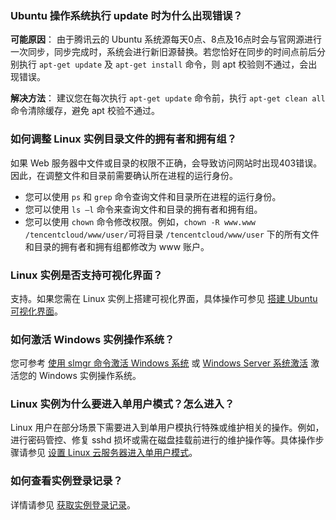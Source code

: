### Ubuntu 操作系统执行 update 时为什么出现错误？

**可能原因**：
由于腾讯云的 Ubuntu 系统源每天0点、8点及16点时会与官网源进行一次同步，同步完成时，系统会进行新旧源替换。若您恰好在同步的时间点前后分别执行 `apt-get update` 及 `apt-get install` 命令，则 apt 校验则不通过，会出现错误。

**解决方法**：
建议您在每次执行 `apt-get update` 命令前，执行 `apt-get clean all` 命令清除缓存，避免 apt 校验不通过。



### 如何调整 Linux 实例目录文件的拥有者和拥有组？
如果 Web 服务器中文件或目录的权限不正确，会导致访问网站时出现403错误。因此，在调整文件和目录前需要确认所在进程的运行身份。
- 您可以使用 `ps` 和 `grep` 命令查询文件和目录所在进程的运行身份。
- 您可以使用 `ls –l` 命令来查询文件和目录的拥有者和拥有组。
- 您可以使用 `chown` 命令修改权限。例如，`chown -R www.www /tencentcloud/www/user/`可将目录 `/tencentcloud/www/user` 下的所有文件和目录的拥有者和拥有组都修改为 www 账户。


### Linux 实例是否支持可视化界面？
支持。如果您需在 Linux 实例上搭建可视化界面，具体操作可参见 [搭建 Ubuntu 可视化界面](https://intl.cloud.tencent.com/document/product/213/37500)。


### 如何激活 Windows 实例操作系统？
您可参考 [使用 slmgr 命令激活 Windows 系统](https://intl.cloud.tencent.com/document/product/213/2757) 或 [Windows Server 系统激活](https://intl.cloud.tencent.com/document/product/213/46346) 激活您的 Windows 实例操作系统。



###  Linux 实例为什么要进入单用户模式？怎么进入？
Linux 用户在部分场景下需要进入到单用户模执行特殊或维护相关的操作。例如，进行密码管控、修复 sshd 损坏或需在磁盘挂载前进行的维护操作等。具体操作步骤请参见 [设置 Linux 云服务器进入单用户模式](https://intl.cloud.tencent.com/document/product/213/34819)。


### 如何查看实例登录记录？
详情请参见 [获取实例登录记录](https://www.tencentcloud.com/document/product/213/47384)。
